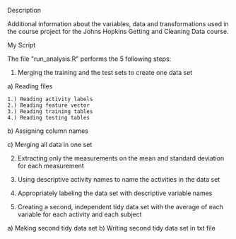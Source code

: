 Description

Additional information about the variables, data and transformations used in the course project for the Johns Hopkins Getting and Cleaning Data course.

My Script

The file "run_analysis.R" performs the 5 following steps:

1. Merging the training and the test sets to create one data set

  a) Reading files
  
    1.) Reading activity labels
    2.) Reading feature vector
    3.) Reading training tables
    4.) Reading testing tables
    
  b) Assigning column names
  
  c) Merging all data in one set
  
2. Extracting only the measurements on the mean and standard deviation for each measurement
  
3. Using descriptive activity names to name the activities in the data set

4. Appropriately labeling the data set with descriptive variable names

5. Creating a second, independent tidy data set with the average of each variable for each activity and each subject

  a) Making second tidy data set
  b) Writing second tidy data set in txt file
